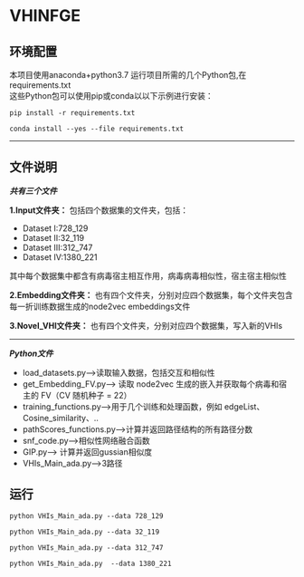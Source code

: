 # VHINFGE

## 环境配置

本项目使用anaconda+python3.7
运行项目所需的几个Python包,在requirements.txt<br>
这些Python包可以使用pip或conda以以下示例进行安装：<br>
```
pip install -r requirements.txt
```
```
conda install --yes --file requirements.txt
```

***
## 文件说明
***共有三个文件***<br>

**1.Input文件夹：**
包括四个数据集的文件夹，包括：<br>
* Dataset Ⅰ:728_129
* Dataset Ⅱ:32_119
* Dataset Ⅲ:312_747
* Dataset Ⅳ:1380_221<br>

其中每个数据集中都含有病毒宿主相互作用，病毒病毒相似性，宿主宿主相似性

**2.Embedding文件夹：**
也有四个文件夹，分别对应四个数据集，每个文件夹包含每一折训练数据生成的node2vec embeddings文件

**3.Novel_VHI文件夹：**
也有四个文件夹，分别对应四个数据集，写入新的VHIs

***
***Python文件***
* load_datasets.py-->读取输入数据，包括交互和相似性
* get_Embedding_FV.py--> 读取 node2vec 生成的嵌入并获取每个病毒和宿主的 FV（CV 随机种子 = 22）
* training_functions.py-->用于几个训练和处理函数，例如 edgeList、Cosine_similarity、..
* pathScores_functions.py-->计算并返回路径结构的所有路径分数
* snf_code.py-->相似性网络融合函数
* GIP.py--> 计算并返回gussian相似度
* VHIs_Main_ada.py-->3路径

## 运行
```
python VHIs_Main_ada.py --data 728_129
```
```
python VHIs_Main_ada.py --data 32_119
```
```
python VHIs_Main_ada.py --data 312_747
```
```
python VHIs_Main_ada.py  --data 1380_221
```
